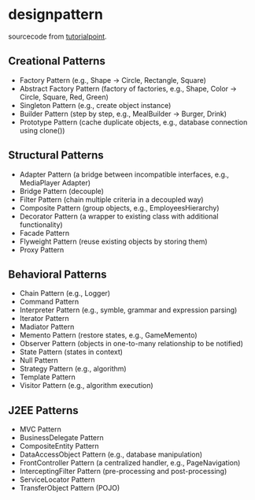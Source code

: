 # designpattern

sourcecode from [tutorialpoint](https://www.tutorialspoint.com/design_pattern).

## Creational Patterns
  - Factory Pattern (e.g., Shape -> Circle, Rectangle, Square)
  - Abstract Factory Pattern (factory of factories, e.g., Shape, Color -> Circle, Square, Red, Green)
  - Singleton Pattern (e.g., create object instance)
  - Builder Pattern (step by step, e.g., MealBuilder -> Burger, Drink)
  - Prototype Pattern (cache duplicate objects, e.g., database connection using clone())
## Structural Patterns
  - Adapter Pattern (a bridge between incompatible interfaces, e.g., MediaPlayer Adapter)
  - Bridge Pattern (decouple)
  - Filter Pattern (chain multiple criteria in a decoupled way)
  - Composite Pattern (group objects, e.g., EmployeesHierarchy)
  - Decorator Pattern (a wrapper to existing class with additional functionality)
  - Facade Pattern
  - Flyweight Pattern (reuse existing objects by storing them)
  - Proxy Pattern
## Behavioral Patterns
  - Chain Pattern (e.g., Logger)
  - Command Pattern
  - Interpreter Pattern (e.g., symble, grammar and expression parsing)
  - Iterator Pattern
  - Madiator Pattern
  - Memento Pattern (restore states, e.g., GameMemento)
  - Observer Pattern (objects in one-to-many relationship to be notified)
  - State Pattern (states in context)
  - Null Pattern 
  - Strategy Pattern (e.g., algorithm)
  - Template Pattern
  - Visitor Pattern (e.g., algorithm execution)

## J2EE Patterns
  - MVC Pattern
  - BusinessDelegate Pattern
  - CompositeEntity Pattern
  - DataAccessObject Pattern (e.g., database manipulation)
  - FrontController Pattern (a centralized handler, e.g., PageNavigation)
  - InterceptingFilter Pattern (pre-processing and post-processing)
  - ServiceLocator Pattern
  - TransferObject Pattern (POJO)
